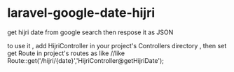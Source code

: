 # laravel-google-date-hijri
get hijri date from google search then respose it as JSON

   

to use it , <d>
add HijriController in your project's Controllers directory , 
then set get Route in   project's routes as like 
 //like Route::get('/hijri/{date}','HijriController@getHijriDate');



